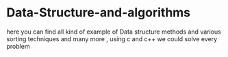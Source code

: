 # Data-Structure-and-algorithms
 here you can find all kind of example of Data structure methods and various sorting techniques and many more , using c and c++ we could solve every problem
